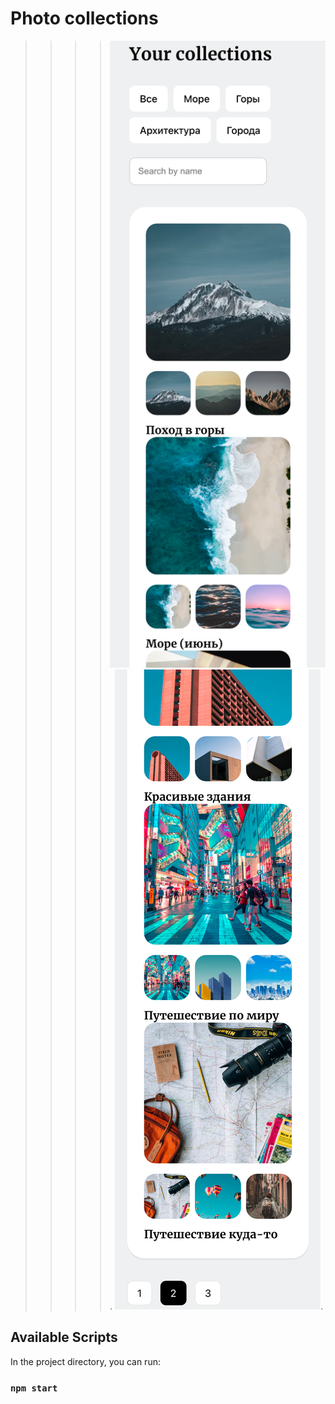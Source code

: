 # Photo collections

>>>>![Screeenshot](public/img.png).
>>>![Screeenshot](public/img_1.png).

## Available Scripts

In the project directory, you can run:

### `npm start`